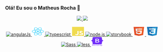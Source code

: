 ### Olá! Eu sou o Matheus Rocha 🖖

<div align="center">
  <a href="https://github.com/imRochaMatheus">
  <img height="180em" src="https://github-readme-stats.vercel.app/api?username=imRochaMatheus&show_icons=true&theme=dracula&include_all_commits=true&count_private=true"/>
  <img height="180em" src="https://github-readme-stats.vercel.app/api/top-langs/?username=imRochaMatheus&layout=compact&langs_count=7&theme=dracula"/>
</div>

<div align="center"><br>
  <img alt="angularJs" height="30" width="40" src="https://cdn.jsdelivr.net/gh/devicons/devicon/icons/angularjs/angularjs-original.svg" />
  <img alt="React" height="30" width="40" src="https://raw.githubusercontent.com/devicons/devicon/master/icons/react/react-original.svg">
  <img alt="typescript" height="30" width="40" src="https://cdn.jsdelivr.net/gh/devicons/devicon/icons/typescript/typescript-original.svg" />
  <img alt="javascript" height="30" width="40" src="https://raw.githubusercontent.com/devicons/devicon/master/icons/javascript/javascript-plain.svg">
  <img alt="node.js" height="30" width="40" src="https://cdn.jsdelivr.net/gh/devicons/devicon/icons/nodejs/nodejs-original.svg" />
  <img alt="storybook" height="30" width="40" src="https://cdn.jsdelivr.net/gh/devicons/devicon/icons/storybook/storybook-original.svg" />
  <img alt="HTML" height="30" width="40" src="https://raw.githubusercontent.com/devicons/devicon/master/icons/html5/html5-original.svg">
  <img alt="CSS" height="30" width="40" src="https://raw.githubusercontent.com/devicons/devicon/master/icons/css3/css3-original.svg">
  <img alt="Sass" height="30" width="40" src="https://cdn.jsdelivr.net/gh/devicons/devicon/icons/sass/sass-original.svg" />
  <img alt="less" height="30" width="40" src="https://cdn.jsdelivr.net/gh/devicons/devicon/icons/less/less-plain-wordmark.svg" />
  <img alt="bootstrap" height="30" width="40" src="https://github.com/devicons/devicon/blob/master/icons/bootstrap/bootstrap-plain-wordmark.svg">
</div>
  
  ##
